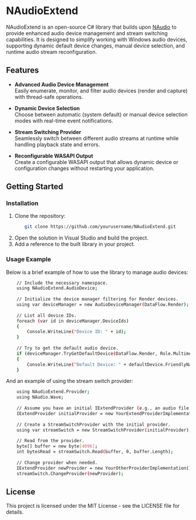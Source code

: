 # NAudioExtend

NAudioExtend is an open-source C# library that builds upon [NAudio](https://github.com/naudio/NAudio) to provide enhanced audio device management and stream switching capabilities. It is designed to simplify working with Windows audio devices, supporting dynamic default device changes, manual device selection, and runtime audio stream reconfiguration.  
  
## Features  
  
- **Advanced Audio Device Management**  
  Easily enumerate, monitor, and filter audio devices (render and capture) with thread-safe operations.  
  
- **Dynamic Device Selection**  
  Choose between automatic (system default) or manual device selection modes with real-time event notifications.  
  
- **Stream Switching Provider**  
  Seamlessly switch between different audio streams at runtime while handling playback state and errors.  
  
- **Reconfigurable WASAPI Output**  
  Create a configurable WASAPI output that allows dynamic device or configuration changes without restarting your application.  
  
## Getting Started
  
### Installation
  
1. Clone the repository:  
```bash
       git clone https://github.com/yourusername/NAudioExtend.git
```
2. Open the solution in Visual Studio and build the project.  
3. Add a reference to the built library in your project.  
  
### Usage Example
  
Below is a brief example of how to use the library to manage audio devices:  
```bash
    // Include the necessary namespace.
    using NAudioExtend.AudioDevice;
    
    // Initialize the device manager filtering for Render devices.
    using var deviceManager = new AudioDeviceManager(DataFlow.Render);
    
    // List all device IDs.
    foreach (var id in deviceManager.DeviceIds)
    {
        Console.WriteLine("Device ID: " + id);
    }
    
    // Try to get the default audio device.
    if (deviceManager.TryGetDefaultDevice(DataFlow.Render, Role.Multimedia, out var defaultDevice))
    {
        Console.WriteLine("Default Device: " + defaultDevice.FriendlyName);
    }
```
And an example of using the stream switch provider:  
```bash
    using NAudioExtend.Provider;
    using NAudio.Wave;
    
    // Assume you have an initial IExtendProvider (e.g., an audio file reader)
    IExtendProvider initialProvider = new YourExtendProviderImplementation();
    
    // Create a StreamSwitchProvider with the initial provider.
    using var streamSwitch = new StreamSwitchProvider(initialProvider);
    
    // Read from the provider.
    byte[] buffer = new byte[4096];
    int bytesRead = streamSwitch.Read(buffer, 0, buffer.Length);
    
    // Change provider when needed.
    IExtendProvider newProvider = new YourOtherProviderImplementation();
    streamSwitch.ChangeProvider(newProvider);
```

## License  
  
This project is licensed under the MIT License - see the LICENSE file for details.  
